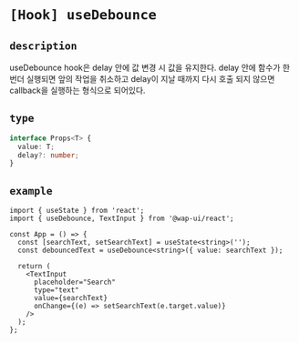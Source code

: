# `[Hook] useDebounce`

## `description`

useDebounce hook은 delay 안에 값 변경 시 값을 유지한다.
delay 안에 함수가 한번더 실행되면 앞의 작업을 취소하고 delay이
지날 때까지 다시 호출 되지 않으면 callback을 실행하는 형식으로 되어있다.

## `type`

```ts
interface Props<T> {
  value: T;
  delay?: number;
}
```

## `example`

```tsx
import { useState } from 'react';
import { useDebounce, TextInput } from '@wap-ui/react';

const App = () => {
  const [searchText, setSearchText] = useState<string>('');
  const debouncedText = useDebounce<string>({ value: searchText });

  return (
    <TextInput
      placeholder="Search"
      type="text"
      value={searchText}
      onChange={(e) => setSearchText(e.target.value)}
    />
  );
};
```
